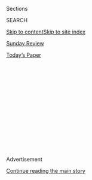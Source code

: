 <div id="app">

<div>

<div>

<div>

<div class="NYTAppHideMasthead css-1q2w90k e1suatyy0">

<div class="section css-ui9rw0 e1suatyy2">

<div class="css-eph4ug er09x8g0">

<div class="css-6n7j50">

</div>

<span class="css-1dv1kvn">Sections</span>

<div class="css-10488qs">

<span class="css-1dv1kvn">SEARCH</span>

</div>

[Skip to content](#site-content)[Skip to site index](#site-index)

</div>

<div id="masthead-section-label" class="css-1wr3we4 eaxe0e00">

[Sunday
Review](https://www.nytimes3xbfgragh.onion/section/opinion/sunday)

</div>

<div class="css-10698na e1huz5gh0">

</div>

</div>

<div id="masthead-bar-one" class="section hasLinks css-15hmgas e1csuq9d3">

<div class="css-uqyvli e1csuq9d0">

</div>

<div class="css-1uqjmks e1csuq9d1">

</div>

<div class="css-9e9ivx">

[](https://myaccount.nytimes3xbfgragh.onion/auth/login?response_type=cookie&client_id=vi)

</div>

<div class="css-1bvtpon e1csuq9d2">

[Today’s
Paper](https://www.nytimes3xbfgragh.onion/section/todayspaper)

</div>

</div>

</div>

</div>

<div data-aria-hidden="false">

<div id="site-content" data-role="main">

<div>

<div class="css-1aor85t" style="opacity:0.000000001;z-index:-1;visibility:hidden">

<div class="css-1hqnpie">

<div class="css-epjblv">

<span class="css-17xtcya">[Sunday
Review](/section/opinion/sunday)</span><span class="css-x15j1o">|</span><span class="css-fwqvlz">Good
Cops, Bad
Cops</span>

</div>

<div class="css-k008qs">

<div class="css-1iwv8en">

<span class="css-18z7m18"></span>

<div>

</div>

</div>

<span class="css-1n6z4y">https://nyti.ms/3hMAaN1</span>

<div class="css-1705lsu">

<div class="css-4xjgmj">

<div class="css-4skfbu" data-role="toolbar" data-aria-label="Social Media Share buttons, Save button, and Comments Panel with current comment count" data-testid="share-tools">

  - 
  - 
  - 
  - 
    
    <div class="css-6n7j50">
    
    </div>

  - 
  - 

</div>

</div>

</div>

</div>

</div>

</div>

<div id="NYT_TOP_BANNER_REGION" class="css-13pd83m">

</div>

<div id="top-wrapper" class="css-1sy8kpn">

<div id="top-slug" class="css-l9onyx">

Advertisement

</div>

[Continue reading the main
story](#after-top)

<div class="ad top-wrapper" style="text-align:center;height:100%;display:block;min-height:250px">

<div id="top" class="place-ad" data-position="top" data-size-key="top">

</div>

</div>

<div id="after-top">

</div>

</div>

<div>

<div class="css-v5btjw etb61u70">

<div class="css-v05ibm etb61u71">

[Opinion](/section/opinion)

</div>

</div>

<div id="sponsor-wrapper" class="css-1hyfx7x">

<div id="sponsor-slug" class="css-19vbshk">

Supported by

</div>

[Continue reading the main
story](#after-sponsor)

<div id="sponsor" class="ad sponsor-wrapper" style="text-align:center;height:100%;display:block">

</div>

<div id="after-sponsor">

</div>

</div>

<div class="css-186x18t">

</div>

<div class="css-1vkm6nb ehdk2mb0">

# Good Cops, Bad Cops

</div>

On Father’s Day, I want to tell my dad something I neglected to mention.

<div class="css-18e8msd">

<div class="css-vp77d3 epjyd6m0">

<div class="css-1p10dcb ey68jwv0" data-aria-hidden="true">

[![Maureen
Dowd](https://static01.graylady3jvrrxbe.onion/images/2018/04/02/opinion/maureen-dowd/maureen-dowd-thumbLarge.png
"Maureen Dowd")](https://www.nytimes3xbfgragh.onion/by/maureen-dowd)

</div>

<div class="css-1baulvz">

By [<span class="css-1baulvz last-byline" itemprop="name">Maureen
Dowd</span>](https://www.nytimes3xbfgragh.onion/by/maureen-dowd)

<div class="css-8atqhb">

Opinion Columnist

</div>

</div>

</div>

  - June 20,
    2020

  - 
    
    <div class="css-4xjgmj">
    
    <div class="css-pvvomx" data-role="toolbar" data-aria-label="Social Media Share buttons, Save button, and Comments Panel with current comment count" data-testid="share-tools">
    
      - 
      - 
      - 
      - 
        
        <div class="css-6n7j50">
        
        </div>
    
      - 
      - 
    
    </div>
    
    </div>

</div>

<div class="css-79elbk" data-testid="photoviewer-wrapper">

<div class="css-z3e15g" data-testid="photoviewer-wrapper-hidden">

</div>

<div class="css-1a48zt4 ehw59r15" data-testid="photoviewer-children">

![<span class="css-cnj6d5 e1z0qqy90" itemprop="copyrightHolder"><span class="css-1ly73wi e1tej78p0">Credit...</span><span><span>The
Washington
Times</span></span></span>](https://static01.graylady3jvrrxbe.onion/images/2020/06/21/opinion/sunday/21Dowd/21Dowd-articleLarge.jpg?quality=75&auto=webp&disable=upscale)

</div>

</div>

</div>

<div class="section meteredContent css-1r7ky0e" name="articleBody" itemprop="articleBody">

<div class="css-1fanzo5 StoryBodyCompanionColumn">

<div class="css-53u6y8">

I never told my father I was proud of him.

I grew up in the ’60s, another era filled with tears and tear gas and
violent clashes about race and class.

I didn’t want to be a hippie, but I certainly didn’t want to be a
fascist. I was sheltered in my demure blue school uniform and saddle
shoes, watching the world burn.

The National Guard slaughtering students at Kent State. The Chicago
police billy-clubbing yippies at the ’68 Democratic convention. Soldiers
in Vietnam getting denounced as “baby killers,” and radicals vowing to
“barbecue some pork” and spill the blood of “pigs.”

When our school newspaper published an anti-Vietnam War cartoon, the
principal, a nun, dumped all the copies into the incinerator.

</div>

</div>

<div class="css-1fanzo5 StoryBodyCompanionColumn">

<div class="css-53u6y8">

As a 16-year-old in 1968, I found it hard to balance hating the Vietnam
War and wanting racial justice with being part of a family, baked in
patriotism, taught to revere uniforms. As Bill Clinton wrote in that
[infamous 1969
letter](https://www.pbs.org/wgbh/pages/frontline/shows/clinton/etc/draftletter.html),
the cool kids were all about “loathing the military”; I was making
pocket change by ironing my brothers’ Coast Guard uniforms, being
careful to make sure the creases were sharp.

I never told classmates about my father’s long stretch as a police
detective. I just talked about his second career, after retirement, as a
special assistant to a senator and congressman.

When it was time for the father-daughter lunch at Immaculata, I didn’t
sign up. As an Irish immigrant with little formal education, my father
had worked terribly hard to afford that fancy girls’ school. But I
didn’t tell him about the lunch. I don’t know if it was the cop thing
or because he was older and didn’t seem that into raising a teenager.
(The day I was born, the other cops at roll call teased him about
becoming a new father at 61.)

As it turned out, one of my dad’s closest friends was the speaker at the
lunch and called him to find out why he wasn’t there. My dad, hurt,
asked my mom why I didn’t want to take him.

And that is something I’m ashamed of.

In the wake of 9/11, I was relieved that people were able to see the
heroic side of police officers and firefighters. Celebrities began
inviting firefighters to their lobby Christmas parties in tony Upper
West Side apartment buildings. But by the next year, that fad was over.

</div>

</div>

<div class="css-1fanzo5 StoryBodyCompanionColumn">

<div class="css-53u6y8">

Now come [calls to abolish the
police](https://www.nytimes3xbfgragh.onion/2020/06/12/opinion/sunday/floyd-abolish-defund-police.html).
Once I would have tried to blame bad apples. But the grotesque spectacle
of blacks being regularly executed for living their lives is completely
indefensible.

I grew up in the shadow of two powerful patriarchies, the Catholic
Church and the police. Both institutions attracted an element of warped,
sadistic people. Instead of rooting out those dark forces, the
institutions protected them, moving bad priests to another parish and
bad cops to another precinct.

The police and the church are arbiters of right and wrong, yet they let
a poisonous culture grow and conspired to shield those doing wrong and
hurting innocents.

My heart aches for all the good cops — particularly black cops — who are
anguished, and for their families in this season when streaming of
N.W.A.’s anti-police anthem is surging; when police shows are getting
axed as “copaganda” and [even Olivia Benson is
canceled](https://www.rollingstone.com/culture/culture-features/olivia-benson-svu-mariska-hargitay-canceled-cops-1014181/);
and when protesters in D.C. hold aloft signs reading “EAT THE RICH AND
THEIR PIGGIES TOO,” and “ACAB” (All Cops Are Bastards) is spray-painted
all over the pavement.

As we rein in and reimagine how a police force should work, we should
avoid that word “all.”

I loved my dad, but decades passed before I took the time to learn about
his 40 years on the D.C. force. Finally, my sister gave me his
scrapbook.

There’s a picture of him with President Coolidge, getting awarded the
Medal for Bravery. There’s [another
pic](https://www.instagram.com/p/B4DnolcA85U/) where he’s in his fedora,
guarding F.D.R. at a ballgame as he throws out the first ball.

My dad caught an escaped killer who hurled a flatiron at him and broke
his nose. He disarmed a wife in a courthouse who shot her cheating
husband and said she regretted only that she hadn’t been able to get
“the other woman,” too.

</div>

</div>

<div class="css-1fanzo5 StoryBodyCompanionColumn">

<div class="css-53u6y8">

Over the racist objections of his captain, he wanted to give blood to
save the life of a black man wounded during a series of armed holdups.
The man had fired point-blank at my father, but the gun jammed. Only
then did my dad return fire.

He wasn’t big on bloodshed. He transferred out of the homicide
department in short order and threw up after watching my cat have
kittens.

In 1947, he [faced down a Ku Klux
Klan](https://www.nytimes3xbfgragh.onion/2017/08/19/opinion/sunday/trump-neo-nazis-and-the-klan.html)
leader burning crosses on the lawn of the only Jewish resident in a
Maryland town. In 1954, when he was in charge of Senate security, he
raced over to the House and wrestled the gun from one of the four Puerto
Rican nationalists who shot [round after
round](https://timesmachine.nytimes3xbfgragh.onion/timesmachine/1954/03/02/issue.html)
onto the House floor, wounding five congressmen. (You can still see the
bullet hole in the table Republicans use to give speeches.)

Amid the clippings in his scrapbook about his exploits catching
“highwaymen” are pasted some poems. One about Irish mothers, one about
the evils of whiskey. And several that allude to the fact that police
officers can die at any moment and leave behind their families.

So, on this Father’s Day, I’ll say what I should have said a long time
ago: I’m proud of you, Dad.

*The Times is committed to publishing* [*a diversity of
letters*](https://www.nytimes3xbfgragh.onion/2019/01/31/opinion/letters/letters-to-editor-new-york-times-women.html)
*to the editor. We’d like to hear what you think about this or any of
our articles. Here are some*
[*tips*](https://help.nytimes3xbfgragh.onion/hc/en-us/articles/115014925288-How-to-submit-a-letter-to-the-editor)*.
And here’s our email:*
[*letters@NYTimes.com*](mailto:letters@NYTimes.com)*.*

*Follow The New York Times Opinion section on*
[*Facebook*](https://www.facebookcorewwwi.onion/nytopinion)*,* [*Twitter
(@NYTopinion)*](http://twitter.com/NYTOpinion) *and*
[*Instagram*](https://www.instagram.com/nytopinion/)*.*

</div>

</div>

</div>

<div>

</div>

<div>

</div>

<div>

</div>

<div>

<div id="bottom-wrapper" class="css-1ede5it">

<div id="bottom-slug" class="css-l9onyx">

Advertisement

</div>

[Continue reading the main
story](#after-bottom)

<div id="bottom" class="ad bottom-wrapper" style="text-align:center;height:100%;display:block;min-height:90px">

</div>

<div id="after-bottom">

</div>

</div>

</div>

</div>

</div>

## Site Index

<div>

</div>

## Site Information Navigation

  - [© <span>2020</span> <span>The New York Times
    Company</span>](https://help.nytimes3xbfgragh.onion/hc/en-us/articles/115014792127-Copyright-notice)

<!-- end list -->

  - [NYTCo](https://www.nytco.com/)
  - [Contact
    Us](https://help.nytimes3xbfgragh.onion/hc/en-us/articles/115015385887-Contact-Us)
  - [Work with us](https://www.nytco.com/careers/)
  - [Advertise](https://nytmediakit.com/)
  - [T Brand Studio](http://www.tbrandstudio.com/)
  - [Your Ad
    Choices](https://www.nytimes3xbfgragh.onion/privacy/cookie-policy#how-do-i-manage-trackers)
  - [Privacy](https://www.nytimes3xbfgragh.onion/privacy)
  - [Terms of
    Service](https://help.nytimes3xbfgragh.onion/hc/en-us/articles/115014893428-Terms-of-service)
  - [Terms of
    Sale](https://help.nytimes3xbfgragh.onion/hc/en-us/articles/115014893968-Terms-of-sale)
  - [Site
    Map](https://spiderbites.nytimes3xbfgragh.onion)
  - [Help](https://help.nytimes3xbfgragh.onion/hc/en-us)
  - [Subscriptions](https://www.nytimes3xbfgragh.onion/subscription?campaignId=37WXW)

</div>

</div>

</div>

</div>
